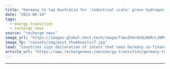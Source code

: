 ```yaml
---
title: "Germany to tap Australia for 'industrial scale' green hydrogen imports in funding pact plan"
date: "2021-06-14"
tags: 
  - energy transition
  - recharge news
source: "recharge news"
image_url: "https://images-global.nhst.tech/image/T1AxZU4rOVdLNVRrL1NPQWc5REQzOWsveWY4WTVVWW1tU0xieTQxczM3bz0=/nhst/binary/a5269b139d49aa44ea4696ddef305fea"
image_fp: "/assets/img/post_thumbnails/7.jpg"
lead: "Countries sign declaration of intent that sees Germany co-financing massive renewable H2 plants in Australia using German electrolyser technology"
article_url: "https://www.rechargenews.com/energy-transition/germany-to-tap-australia-for-industrial-scale-green-hydrogen-imports-in-funding-pact-plan/2-1-1024640"
---
```


---
